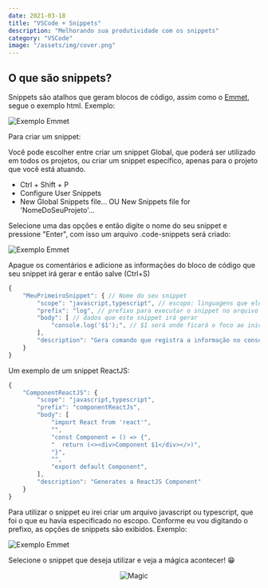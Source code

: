 ```yaml
---
date: 2021-03-18
title: "VSCode + Snippets"
description: "Melhorando sua produtividade com os snippets"
category: "VSCode"
image: "/assets/img/cover.png"
---
```


<h2>O que são snippets?</h2>

Snippets são atalhos que geram blocos de código, assim como o <a href="https://code.visualstudio.com/docs/editor/emmet" target="_blank" rel="noopener noreferrer">Emmet</a>, segue o exemplo html. Exemplo:

<div class="averageSize">

![Exemplo Emmet](/assets/img/emmet.png)

</div>

Para criar um snippet:

Você pode escolher entre criar um snippet Global, que poderá ser utilizado em todos os projetos, ou criar um snippet específico, apenas para o projeto que você está atuando.

- Ctrl + Shift + P
- Configure User Snippets
- New Global Snippets file... OU New Snippets file for 'NomeDoSeuProjeto'...

Selecione uma das opções e então digite o nome do seu snippet e pressione "Enter", com isso um arquivo .code-snippets será criado:

<div class="averageSize">

![Exemplo Emmet](/assets/img/snippets.png)

</div>

Apague os comentários e adicione as informações do bloco de código que seu snippet irá gerar e então salve (Ctrl+S)

```javascript
{
	"MeuPrimeiroSnippet": { // Nome do seu snippet
		"scope": "javascript,typescript", // escopo: linguagens que ele será utilizado
		"prefix": "log", // prefixo para executar o snippet no arquivo
		"body": [ // dados que este snippet irá gerar
			"console.log('$1');", // $1 será onde ficará o foco ao iniciar o snippet
		],
		"description": "Gera comando que registra a informação no console " // descrição do seu snippet
	}
}
```

Um exemplo de um snippet ReactJS:

```javascript
{
	"ComponentReactJS": {
		"scope": "javascript,typescript",
		"prefix": "componentReactJs",
		"body": [
			"import React from 'react'",
			"",
			"const Component = () => {",
			"  return (<><div>Component $1</div></>)",
			"}",
			"",
			"export default Component",
		],
		"description": "Generates a ReactJS Component"
	}
}
```

Para utilizar o snippet eu irei criar um arquivo javascript ou typescript, que foi o que eu havia especificado no escopo.
Conforme eu vou digitando o prefixo, as opções de snippets são exibidos.
Exemplo:

<div class="averageSize">

![Exemplo Emmet](/assets/img/snippet-exemplo.png)

</div>

Selecione o snippet que deseja utilizar e veja a mágica acontecer! 😁

<div class="smallSize" align="center">

![Magic](https://media1.tenor.com/images/a3ef12891434d1a97d124c7faf633904/tenor.gif)

</div>
